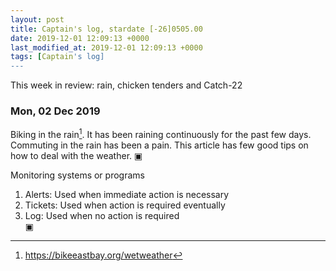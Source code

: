 ```yaml
---
layout: post
title: Captain's log, stardate [-26]0505.00
date: 2019-12-01 12:09:13 +0000
last_modified_at: 2019-12-01 12:09:13 +0000
tags: [Captain's log]
---
```


This week in review: rain, chicken tenders and Catch-22

<!-- more -->

### Mon, 02 Dec 2019
Biking in the rain[^1]. It has been raining continuously for the past
few days. Commuting in the rain has been a pain. This article has few good
tips on how to deal with the weather.
▣

Monitoring systems or programs
1. Alerts: Used when immediate action is necessary
2. Tickets: Used when action is required eventually
3. Log: Used when no action is required  
▣

[^1]: <https://bikeeastbay.org/wetweather>
